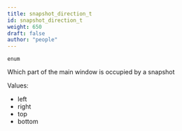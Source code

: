 ```yaml
---
title: snapshot_direction_t
id: snapshot_direction_t
weight: 650
draft: false
author: "people"
---
```


`enum`

Which part of the main window is occupied by a snapshot

Values:

* left
* right
* top
* bottom
